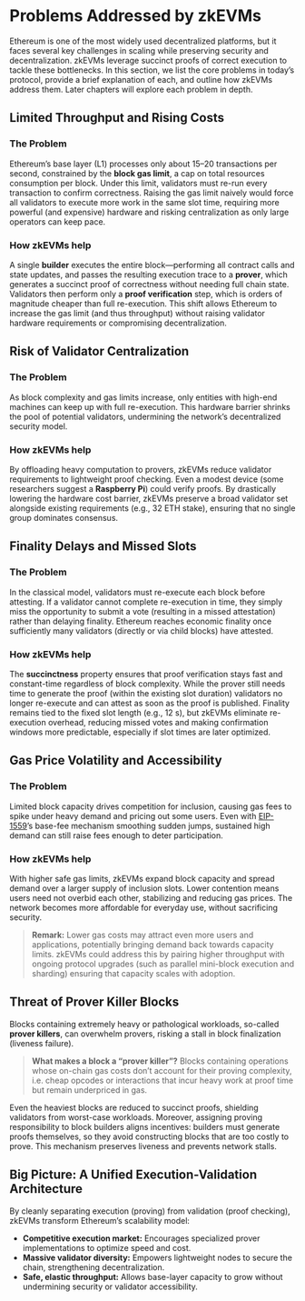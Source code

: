 # Problems Addressed by zkEVMs

Ethereum is one of the most widely used decentralized platforms, but it faces several key challenges in scaling while preserving security and decentralization. zkEVMs leverage succinct proofs of correct execution to tackle these bottlenecks. In this section, we list the core problems in today’s protocol, provide a brief explanation of each, and outline how zkEVMs address them. Later chapters will explore each problem in depth.

## Limited Throughput and Rising Costs

### The Problem

Ethereum’s base layer (L1) processes only about 15–20 transactions per second, constrained by the **block gas limit**, a cap on total resources consumption per block. Under this limit, validators must re-run every transaction to confirm correctness. Raising the gas limit naively would force all validators to execute more work in the same slot time, requiring more powerful (and expensive) hardware and risking centralization as only large operators can keep pace.

### How zkEVMs help

A single **builder** executes the entire block—performing all contract calls and state updates, and passes the resulting execution trace to a **prover**, which generates a succinct proof of correctness without needing full chain state. Validators then perform only a **proof verification** step, which is orders of magnitude cheaper than full re-execution. This shift allows Ethereum to increase the gas limit (and thus throughput) without raising validator hardware requirements or compromising decentralization.

## Risk of Validator Centralization

### The Problem

As block complexity and gas limits increase, only entities with high-end machines can keep up with full re-execution. This hardware barrier shrinks the pool of potential validators, undermining the network’s decentralized security model.

### How zkEVMs help

By offloading heavy computation to provers, zkEVMs reduce validator requirements to lightweight proof checking. Even a modest device (some researchers suggest a **Raspberry Pi**) could verify proofs. By drastically lowering the hardware cost barrier, zkEVMs preserve a broad validator set alongside existing requirements (e.g., 32 ETH stake), ensuring that no single group dominates consensus.

## Finality Delays and Missed Slots

### The Problem

In the classical model, validators must re-execute each block before attesting. If a validator cannot complete re-execution in time, they simply miss the opportunity to submit a vote (resulting in a missed attestation) rather than delaying finality. Ethereum reaches economic finality once sufficiently many validators (directly or via child blocks) have attested.

### How zkEVMs help

The **succinctness** property ensures that proof verification stays fast and constant-time regardless of block complexity. While the prover still needs time to generate the proof (within the existing slot duration) validators no longer re-execute and can attest as soon as the proof is published. Finality remains tied to the fixed slot length (e.g., 12 s), but zkEVMs eliminate re-execution overhead, reducing missed votes and making confirmation windows more predictable, especially if slot times are later optimized.

## Gas Price Volatility and Accessibility

### The Problem

Limited block capacity drives competition for inclusion, causing gas fees to spike under heavy demand and pricing out some users. Even with [EIP-1559](https://github.com/ethereum/EIPs/blob/master/EIPS/eip-1559.md)’s base-fee mechanism smoothing sudden jumps, sustained high demand can still raise fees enough to deter participation.

### How zkEVMs help

With higher safe gas limits, zkEVMs expand block capacity and spread demand over a larger supply of inclusion slots. Lower contention means users need not overbid each other, stabilizing and reducing gas prices. The network becomes more affordable for everyday use, without sacrificing security.

> **Remark:** Lower gas costs may attract even more users and applications, potentially bringing demand back towards capacity limits. zkEVMs could address this by pairing higher throughput with ongoing protocol upgrades (such as parallel mini-block execution and sharding) ensuring that capacity scales with adoption.

## Threat of Prover Killer Blocks

Blocks containing extremely heavy or pathological workloads, so-called **prover killers**, can overwhelm provers, risking a stall in block finalization (liveness failure).

> **What makes a block a “prover killer”?** Blocks containing operations whose on-chain gas costs don’t account for their proving complexity, i.e. cheap opcodes or interactions that incur heavy work at proof time but remain underpriced in gas.

Even the heaviest blocks are reduced to succinct proofs, shielding validators from worst-case workloads. Moreover, assigning proving responsibility to block builders aligns incentives: builders must generate proofs themselves, so they avoid constructing blocks that are too costly to prove. This mechanism preserves liveness and prevents network stalls.

## Big Picture: A Unified Execution-Validation Architecture

By cleanly separating execution (proving) from validation (proof checking), zkEVMs transform Ethereum’s scalability model:

* **Competitive execution market:** Encourages specialized prover implementations to optimize speed and cost.
* **Massive validator diversity:** Empowers lightweight nodes to secure the chain, strengthening decentralization.
* **Safe, elastic throughput:** Allows base-layer capacity to grow without undermining security or validator accessibility.
